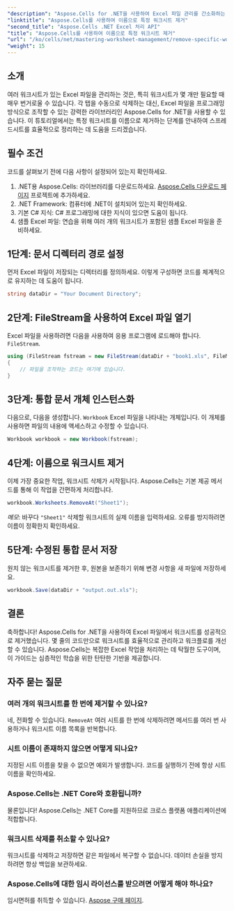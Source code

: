 ```yaml
---
"description": "Aspose.Cells for .NET을 사용하여 Excel 파일 관리를 간소화하는 방법을 알아보세요. 이 가이드에서는 특정 워크시트를 이름으로 프로그래밍 방식으로 제거하는 단계를 안내하여 시간을 절약하고 스프레드시트를 체계적으로 정리할 수 있도록 도와줍니다."
"linktitle": "Aspose.Cells를 사용하여 이름으로 특정 워크시트 제거"
"second_title": "Aspose.Cells .NET Excel 처리 API"
"title": "Aspose.Cells를 사용하여 이름으로 특정 워크시트 제거"
"url": "/ko/cells/net/mastering-worksheet-management/remove-specific-worksheets-by-name/"
"weight": 15
---
```


## 소개

여러 워크시트가 있는 Excel 파일을 관리하는 것은, 특히 워크시트가 몇 개만 필요할 때 매우 번거로울 수 있습니다. 각 탭을 수동으로 삭제하는 대신, Excel 파일을 프로그래밍 방식으로 조작할 수 있는 강력한 라이브러리인 Aspose.Cells for .NET을 사용할 수 있습니다. 이 튜토리얼에서는 특정 워크시트를 이름으로 제거하는 단계를 안내하여 스프레드시트를 효율적으로 정리하는 데 도움을 드리겠습니다.

## 필수 조건

코드를 살펴보기 전에 다음 사항이 설정되어 있는지 확인하세요.

1. .NET용 Aspose.Cells: 라이브러리를 다운로드하세요. [Aspose.Cells 다운로드 페이지](https://releases.aspose.com/cells/net/) 프로젝트에 추가하세요.
2. .NET Framework: 컴퓨터에 .NET이 설치되어 있는지 확인하세요.
3. 기본 C# 지식: C# 프로그래밍에 대한 지식이 있으면 도움이 됩니다.
4. 샘플 Excel 파일: 연습을 위해 여러 개의 워크시트가 포함된 샘플 Excel 파일을 준비하세요.

## 1단계: 문서 디렉터리 경로 설정

먼저 Excel 파일이 저장되는 디렉터리를 정의하세요. 이렇게 구성하면 코드를 체계적으로 유지하는 데 도움이 됩니다.

```csharp
string dataDir = "Your Document Directory";
```

## 2단계: FileStream을 사용하여 Excel 파일 열기

Excel 파일을 사용하려면 다음을 사용하여 응용 프로그램에 로드해야 합니다. `FileStream`.

```csharp
using (FileStream fstream = new FileStream(dataDir + "book1.xls", FileMode.Open))
{
    // 파일을 조작하는 코드는 여기에 있습니다.
}
```

## 3단계: 통합 문서 개체 인스턴스화

다음으로, 다음을 생성합니다. `Workbook` Excel 파일을 나타내는 개체입니다. 이 개체를 사용하면 파일의 내용에 액세스하고 수정할 수 있습니다.

```csharp
Workbook workbook = new Workbook(fstream);
```

## 4단계: 이름으로 워크시트 제거

이제 가장 중요한 작업, 워크시트 삭제가 시작됩니다. Aspose.Cells는 기본 제공 메서드를 통해 이 작업을 간편하게 처리합니다.

```csharp
workbook.Worksheets.RemoveAt("Sheet1");
```

*메모*: 바꾸다 `"Sheet1"` 삭제할 워크시트의 실제 이름을 입력하세요. 오류를 방지하려면 이름이 정확한지 확인하세요.

## 5단계: 수정된 통합 문서 저장

원치 않는 워크시트를 제거한 후, 원본을 보존하기 위해 변경 사항을 새 파일에 저장하세요.

```csharp
workbook.Save(dataDir + "output.out.xls");
```

## 결론

축하합니다! Aspose.Cells for .NET을 사용하여 Excel 파일에서 워크시트를 성공적으로 제거했습니다. 몇 줄의 코드만으로 워크시트를 효율적으로 관리하고 워크플로를 개선할 수 있습니다. Aspose.Cells는 복잡한 Excel 작업을 처리하는 데 탁월한 도구이며, 이 가이드는 심층적인 학습을 위한 탄탄한 기반을 제공합니다.

## 자주 묻는 질문

### 여러 개의 워크시트를 한 번에 제거할 수 있나요?

네, 전화할 수 있습니다. `RemoveAt` 여러 시트를 한 번에 삭제하려면 메서드를 여러 번 사용하거나 워크시트 이름 목록을 반복합니다.

### 시트 이름이 존재하지 않으면 어떻게 되나요?

지정된 시트 이름을 찾을 수 없으면 예외가 발생합니다. 코드를 실행하기 전에 항상 시트 이름을 확인하세요.

### Aspose.Cells는 .NET Core와 호환됩니까?

물론입니다! Aspose.Cells는 .NET Core를 지원하므로 크로스 플랫폼 애플리케이션에 적합합니다.

### 워크시트 삭제를 취소할 수 있나요?

워크시트를 삭제하고 저장하면 같은 파일에서 복구할 수 없습니다. 데이터 손실을 방지하려면 항상 백업을 보관하세요.

### Aspose.Cells에 대한 임시 라이선스를 받으려면 어떻게 해야 하나요?

임시면허를 취득할 수 있습니다. [Aspose 구매 페이지](https://purchase.aspose.com/temporary-license/).
